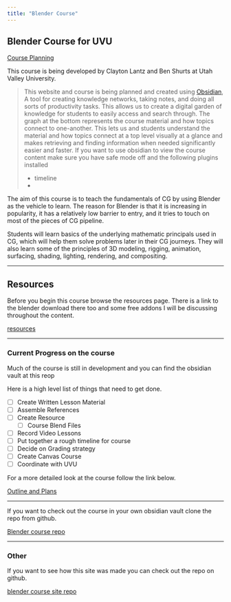 ```yaml
---
title: "Blender Course"
---
```


## Blender Course for UVU

[Course Planning](blendercourse/coursevault/Course%20Planning.md)

This course is being developed by Clayton Lantz and Ben Shurts at Utah Valley University.

>This website and course is being planned and created using [Obsidian](https://obsidian.md/), A tool for creating knowledge networks, taking notes, and doing all sorts of productivity tasks. This allows us to create a digital garden of knowledge for students to easily access and search through. The graph at the bottom represents the course material and how topics connect to one-another. This lets us and students understand the material and how topics connect at a top level visually at a glance and makes retrieving and finding information when needed significantly easier and faster.
>If you want to use obsidian to view the course content make sure you have safe mode off and the following plugins installed
> -  timeline
> - 

The aim of this course is to teach the fundamentals of CG by using Blender as the vehicle to learn. The reason for Blender is that it is increasing in popularity, it has a relatively low barrier to entry, and it tries to touch on most of the pieces of CG pipeline.

Students will learn basics of the underlying mathematic principals used in CG, which will help them solve problems later in their CG journeys. They will also learn some of the principles of 3D modeling, rigging, animation, surfacing, shading, lighting, rendering, and compositing.

---
## Resources
Before you begin this course browse the resources page. There is a link to the blender download there too and some free addons I will be discussing throughout the content.

[resources](resources.md)

---
### Current Progress on the course

Much of the course is still in development and you can find the obsidian vault at this reop

Here is a high level list of things that need to get done.
- [ ] Create Written Lesson Material
- [ ] Assemble References
- [ ] Create Resource
  - [ ] Course Blend Files
- [ ] Record Video Lessons
- [ ] Put together a rough timeline for course
- [ ] Decide on Grading strategy
- [ ] Create Canvas Course
- [ ] Coordinate with UVU

For a more detailed look at the course follow the link below.

[Outline and Plans](blendercourse/coursevault/_index.md)

---

If you want to check out the course in your own obsidian vault clone the repo from github.



[Blender course repo](https://github.com/benshurts/blendercourse)




---
### Other

If you want to see how this site was made you can check out the repo on github.

[blender course site repo](https://github.com/benshurts/BlenderCourseSite)
